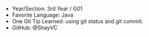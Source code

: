 - Year/Section: 3rd Year / G01
- Favorite Language: Java
- One Git Tip Learned: using git status and git commit.
- GitHub: @ShayVC